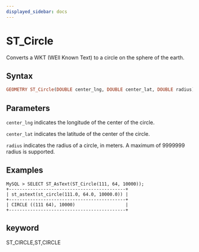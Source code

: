 ```yaml
---
displayed_sidebar: docs
---
```


# ST_Circle



Converts a WKT (WEll Known Text) to a circle on the sphere of the earth.

## Syntax

```Haskell
GEOMETRY ST_Circle(DOUBLE center_lng, DOUBLE center_lat, DOUBLE radius)
```

## Parameters

`center_lng` indicates the longitude of the center of the circle.

`center_lat` indicates the latitude of the center of the circle.

`radius` indicates the radius of a circle, in meters. A maximum of 9999999 radius is supported.

## Examples

```Plain Text
MySQL > SELECT ST_AsText(ST_Circle(111, 64, 10000));
+--------------------------------------------+
| st_astext(st_circle(111.0, 64.0, 10000.0)) |
+--------------------------------------------+
| CIRCLE ((111 64), 10000)                   |
+--------------------------------------------+
```

## keyword

ST_CIRCLE,ST,CIRCLE
